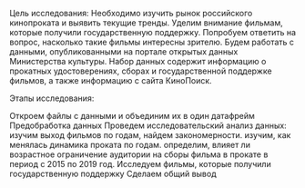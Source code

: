 Цель исследования: Необходимо изучить рынок российского кинопроката и выявить текущие тренды. Уделим внимание фильмам, которые получили государственную поддержку. Попробуем ответить на вопрос, насколько такие фильмы интересны зрителю. Будем работать с данными, опубликованными на портале открытых данных Министерства культуры. Набор данных содержит информацию о прокатных удостоверениях, сборах и государственной поддержке фильмов, а также информацию с сайта КиноПоиск.

Этапы исследования:

Откроем файлы с данными и объединим их в один датафрейм
Предобработка данных
Проведем исследовательский анализ данных:
изучим выход фильмов по годам, найдем закономерности.
изучим, как менялась динамика проката по годам.
определим, влияет ли возрастное ограничение аудитории на сборы фильма в прокате в период с 2015 по 2019 год.
Исследуем фильмы, которые получили государственную поддержку
Сделаем общий вывод